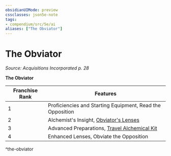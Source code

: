 ```yaml
---
obsidianUIMode: preview
cssclasses: json5e-note
tags:
- compendium/src/5e/ai
aliases: ["The Obviator"]
---
```

# The Obviator
*Source: Acquisitions Incorporated p. 28* 

**The Obviator**

| Franchise Rank | Features |
|----------------|----------|
| 1 | Proficiencies and Starting Equipment, Read the Opposition |
| 2 | Alchemist's Insight, [Obviator's Lenses](/Systems/5e/items/obviators-lenses-ai.md) |
| 3 | Advanced Preparations, [Travel Alchemical Kit](/Systems/5e/items/travel-alchemical-kit-ai.md) |
| 4 | Enhanced Lenses, Obviate the Opposition |
^the-obviator